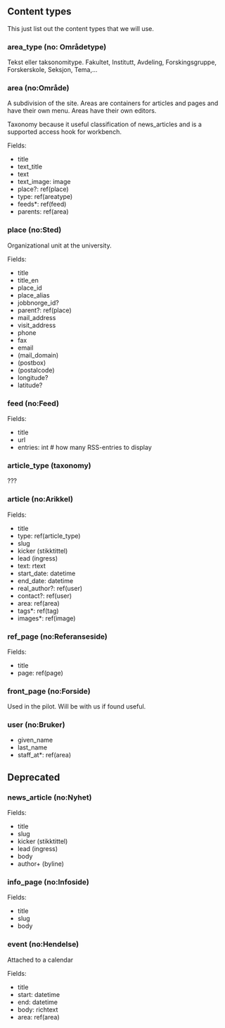 ## Content types

This just list out the content types that we will use.

### area_type (no: Områdetype)

Tekst eller taksonomitype.  Fakultet, Institutt, Avdeling, Forskingsgruppe, Forskerskole, Seksjon, Tema,...

### area (no:Område)

A subdivision of the site.  Areas are containers for articles and pages and
have their own menu.  Areas have their own editors.

Taxonomy because it useful classification of news_articles and is a 
supported access hook for workbench.

Fields:

* title
* text\_title
* text
* text\_image: image
* place?: ref(place)
* type: ref(areatype)
* feeds*: ref(feed)
* parents: ref(area)

### place (no:Sted)

Organizational unit at the university.

Fields:

* title
* title\_en
* place\_id
* place\_alias
* jobbnorge\_id?
* parent?: ref(place)
* mail\_address
* visit\_address
* phone
* fax
* email
* (mail\_domain)
* (postbox)
* (postalcode)
* longitude?
* latitude?

### feed (no:Feed)

Fields:

* title
* url
* entries: int   # how many RSS-entries to display

### article_type (taxonomy)

???

### article (no:Arikkel)

Fields:

* title
* type: ref(article_type)
* slug
* kicker (stikktittel)
* lead (ingress)
* text: rtext
* start\_date: datetime
* end\_date: datetime
* real\_author?: ref(user)
* contact?: ref(user)
* area: ref(area)
* tags*: ref(tag)
* images*: ref(image)

### ref_page (no:Referanseside)

Fields:

* title
* page: ref(page)

### front_page (no:Forside)

Used in the pilot.  Will be with us if found useful.

### user (no:Bruker)

* given_name
* last_name
* staff_at*: ref(area)

## Deprecated

### news_article (no:Nyhet)

Fields:

* title
* slug
* kicker (stikktittel)
* lead (ingress)
* body
* author+ (byline)

### info_page (no:Infoside)

Fields:

* title
* slug
* body

### event (no:Hendelse)

Attached to a calendar

Fields:

* title
* start: datetime
* end: datetime
* body: richtext
* area: ref(area)

